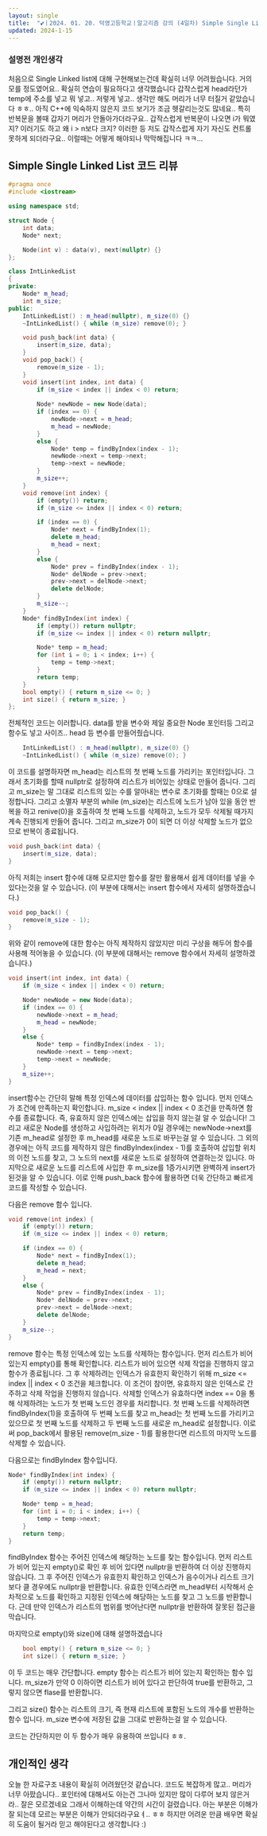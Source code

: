 ```yaml
---
layout: single
title:  "💕ㅣ2024. 01. 20. 덕영고등학교ㅣ알고리즘 강의 (4일차) Simple Single Linked List 코드 리뷰"
updated: 2024-1-15
---
```


### 설명전 개인생각

처음으로 Single Linked list에 대해 구현해보는건데 확실히 너무 어려웠습니다. 거의 모를 정도였어요..
확실히 연습이 필요하다고 생각했습니다 갑작스럽게 head라던가 temp에 주소를 넣고 뭐 넣고.. 저렇게 넣고..
생각만 해도 머리가 너무 터질거 같았습니다 ㅎㅎ.. 아직 C++에 익숙하지 않은지 코드 보기가 조금 헷갈리는것도 많네요..
특히 반복문을 볼때 갑자기 머리가 안돌아가더라구요.. 갑작스럽게 반복문이 나오면 i가 뭐였지? 이러기도 하고 왜 i > n보다 크지?
이러한 등 저도 갑작스럽게 자기 자신도 컨트롤 못하게 되더라구요.. 이럴때는 어떻게 해야되나 막막해집니다 ㅋㅋ...

## Simple Single Linked List 코드 리뷰

```cpp
#pragma once
#include <iostream>

using namespace std;

struct Node {
    int data;
    Node* next;

    Node(int v) : data(v), next(nullptr) {}
};

class IntLinkedList
{
private:
    Node* m_head;
    int m_size;
public:
    IntLinkedList() : m_head(nullptr), m_size(0) {}
    ~IntLinkedList() { while (m_size) remove(0); }

    void push_back(int data) {
        insert(m_size, data);
    }
    void pop_back() {
        remove(m_size - 1);
    }
    void insert(int index, int data) {
        if (m_size < index || index < 0) return;
   
        Node* newNode = new Node(data);
        if (index == 0) {
            newNode->next = m_head;
            m_head = newNode;
        }
        else {
            Node* temp = findByIndex(index - 1);
            newNode->next = temp->next;
            temp->next = newNode;
        }
        m_size++;
    }
    void remove(int index) {
        if (empty()) return;
        if (m_size <= index || index < 0) return;

        if (index == 0) {
            Node* next = findByIndex(1);
            delete m_head;
            m_head = next;
        }
        else {
            Node* prev = findByIndex(index - 1);
            Node* delNode = prev->next;
            prev->next = delNode->next;
            delete delNode;
        }
        m_size--;
    }
    Node* findByIndex(int index) {
        if (empty()) return nullptr;
        if (m_size <= index || index < 0) return nullptr;

        Node* temp = m_head;
        for (int i = 0; i < index; i++) {
            temp = temp->next;
        }
        return temp;
    }
    bool empty() { return m_size <= 0; }
    int size() { return m_size; }
};
```
전체적인 코드는 이러합니다. data를 받을 변수와 제일 중요한 Node 포인터등 그리고 
함수도 넣고 사이즈.. head 등 변수를 만들어줬습니다.

```cpp
    IntLinkedList() : m_head(nullptr), m_size(0) {}
    ~IntLinkedList() { while (m_size) remove(0); }
```
이 코드를 설명하자면 m_head는 리스트의 첫 번째 노드를 가리키는 포인터입니다. 그래서 초기화를 할때 nullptr로 설정하여
리스트가 비어있는 상태로 만들어 줍니다. 그리고 m_size는 말 그대로 리스트의 있는 수를 알아내는 변수로 초기화를 할때는 0으로 설정합니다.
그리고 소멸자 부분의 while (m_size)는 리스트에 노드가 남아 있을 동안 반복을 하고 renive(0)을 호출하여 첫 번째 노드를 삭제하고,
노드가 모두 삭제될 때가지 계속 진행되게 만들어 줍니다. 그리고 m_size가 0이 되면 더 이상 삭제할 노드가 없으므로 반복이 종료됩니다.

```cpp
void push_back(int data) {
    insert(m_size, data);
}
```

아직 저희는 insert 함수에 대해 모르지만 함수를 잘만 활용해서 쉽게 데이터를 넣을 수 있다는것을 알 수 있습니다.
(이 부분에 대해서는 insert 함수에서 자세히 설명하겠습니다.)

```cpp
void pop_back() {
    remove(m_size - 1);
}
```
위와 같이 remove에 대한 함수는 아직 제작하지 않았지만 미리 구상을 해두어 함수를 사용해 적어놓을 수 있습니다.
(이 부분에 대해서는 remove 함수에서 자세히 설명하겠습니다.)

```cpp
void insert(int index, int data) {
    if (m_size < index || index < 0) return;

    Node* newNode = new Node(data);
    if (index == 0) {
        newNode->next = m_head;
        m_head = newNode;
    }
    else {
        Node* temp = findByIndex(index - 1);
        newNode->next = temp->next;
        temp->next = newNode;
    }
    m_size++;
}
```
insert함수는 간단히 말해 특정 인덱스에 데이터를 삽입하는 함수 입니다.
먼저 인덱스가 조건에 만족하는지 확인합니다. m_size < index || index < 0 조건을 만족하면
함수를 종료합니다. 즉, 유효하지 않은 인덱스에는 삽입을 하지 않는걸 알 수 있습니다!
그리고 새로운 Node를 생성하고 사입하려는 위치가 0일 경우에는 newNode->next를 기존 m_head로 설정한 후 m_head를
새로운 노드로 바꾸는걸 알 수 있습니다. 그 외의 경우에는 아직 코드를 제작하지 않은 findByIndex(index - 1)를 호출하여
삽입할 위치의 이전 노드를 찾고, 그 노드의 next를 새로운 노드로 설정하여 연결하는것 입니다.
마지막으로 새로운 노드를 리스트에 사입한 후 m_size를 1증가시키면 완벽하게 insert가 된것을 알 수 있습니다.
이로 인해 push_back 함수에 활용하면 더욱 간단하고 빠르게 코드를 작성할 수 있습니다.

다음은 remove 함수 입니다.

```cpp
void remove(int index) {
    if (empty()) return;
    if (m_size <= index || index < 0) return;

    if (index == 0) {
        Node* next = findByIndex(1);
        delete m_head;
        m_head = next;
    }
    else {
        Node* prev = findByIndex(index - 1);
        Node* delNode = prev->next;
        prev->next = delNode->next;
        delete delNode;
    }
    m_size--;
}
```
remove 함수는 특정 인덱스에 있는 노드를 삭제하는 함수입니다.
먼저 리스트가 비어 있는지 empty()를 통해 확인합니다. 리스트가 비어 있으면 삭제 작업을 진행하지 않고 함수가 종료됩니다.
그 후 삭제하려는 인덱스가 유효한지 확인하기 위해 m_size <= index || index < 0 조건을 체크합니다. 이 조건이 참이면, 유효하지
않은 인덱스로 간주하고 삭제 작업을 진행하지 않습니다. 
삭제할 인덱스가 유효하다면 index == 0을 통해 삭제하려는 노드가 첫 번째 노드인 경우를 처리합니다. 
첫 번째 노드를 삭제하려면 findByIndex(1)을 호출하여 두 번째 노드를 찾고 m_head는 첫 번째 노드를 가리키고 있으므로
첫 번째 노드를 삭제하고 두 번째 노드를 새로운 m_head로 설정합니다.
이로써 pop_back에서 활용된 remove(m_size - 1)를 활용한다면 리스트의 마지막 노드를 삭제할 수 있습니다. 

다음으로는 findByIndex 함수입니다.

```cpp
Node* findByIndex(int index) {
    if (empty()) return nullptr;
    if (m_size <= index || index < 0) return nullptr;

    Node* temp = m_head;
    for (int i = 0; i < index; i++) {
        temp = temp->next;
    }
    return temp;
}
```

findByIndex 함수는 주어진 인덱스에 해당하는 노드를 찾는 함수입니다. 먼저 리스트가
비어 있는지 empty()로 확인 후 비어 있다면 nullptr을 반환하여 더 이상 진행하지 않습니다.
그 후 주어진 인덱스가 유효한지 확인하고 인덱스가 음수이거나 리스트 크기보다 클 경우에도 nullptr을 반환합니다.
유효한 인덱스라면 m_head부터 시작해서 순차적으로 노드를 확인하고 지정된 인덱스에 해당하는 노드를 찾고 그 노드를 반환합니다.
근데 만약 인덱스가 리스트의 범위를 벗어난다면 nullptr을 반환하여 잘못된 접근을 막습니다.

마지막으로 empty()와 size()에 대해 설명하겠습니다

```cpp
    bool empty() { return m_size <= 0; }
    int size() { return m_size; }
```
이 두 코드는 매우 간단합니다. empty 함수는 리스트가 비어 있는지 확인하는 함수 입니다.
m_size가 만약 0 이하이면 리스트가 비어 있다고 판단하여 true를 반환하고, 그렇지 않으면 flase를 반환합니다.

그리고 size() 함수는 리스트의 크기,  즉 현재 리스트에 포함된 노드의 개수를 반환하는 함수 입니다.
m_size 변수에 저장된 값을 그대로 반환하는걸 알 수 있습니다.

코드는 간단하지만 이 두 함수가 매우 유용하여 쓰입니다 ㅎㅎ.


## 개인적인 생각

오늘 한 자료구조 내용이 확실히 어려웠던것 같습니다. 코드도 복잡하게 많고.. 머리가 너무 아팠습니다..
포인터에 대해서도 아는건 그나마 있지만 많이 다루어 보지 않은거라.. 잘은 모르겠네요 그래서 이해하는데
약간의 시간이 걸렸습니다. 아는 부분은 이해가 잘 되는데 모르는 부분은 이해가 안되더라구요ㅕ.. ㅎㅎ
하지만 어려운 만큼 배우면 확실히 도움이 될거라 믿고 해야된다고 생각합니다 :)
